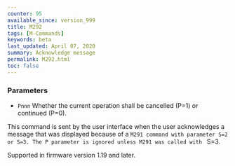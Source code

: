 ```yaml
---
counter: 95
available_since: version_999
title: M292
tags: [M-Commands] 
keywords: beta 
last_updated: April 07, 2020 
summary: Acknowledge message 
permalink: M292.html
toc: false 
---
```



### Parameters

* `Pnnn` Whether the current operation shall be cancelled (P=1) or continued (P=0).

This command is sent by the user interface when the user acknowledges a message that was displayed because of a ` M291 command with parameter S=2 or S=3. The P parameter is ignored unless M291 was called with  ` S=3.

Supported in firmware version 1.19 and later.

